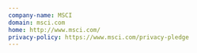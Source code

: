 ```yaml
---
company-name: MSCI
domain: msci.com
home: http://www.msci.com/
privacy-policy: https://www.msci.com/privacy-pledge
---
```




